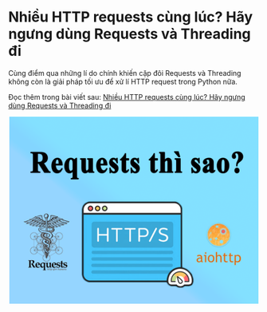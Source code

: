 # Nhiều HTTP requests cùng lúc? Hãy ngưng dùng Requests và Threading đi
Cùng điểm qua những lí do chính khiến cặp đôi Requests và Threading không còn là giải pháp tối ưu để xử lí HTTP request trong Python nữa.

Đọc thêm trong bài viết sau: [Nhiều HTTP requests cùng lúc? Hãy ngưng dùng Requests và Threading đi](https://khanhluong3005.wixsite.com/blog/post/nhiều-http-requests-cùng-lúc-hãy-ngưng-dùng-requests-và-threading-đi/)

<center><img src="cover.png" alt="drawing" width="500"/></center>